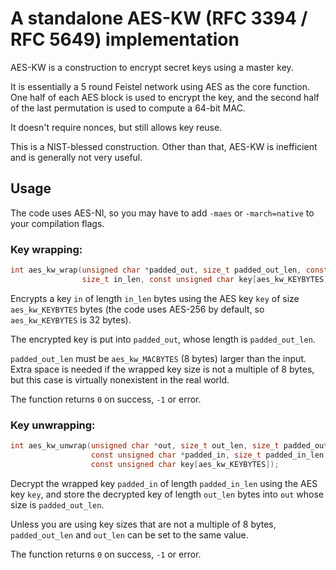 # A standalone AES-KW (RFC 3394 / RFC 5649) implementation

AES-KW is a construction to encrypt secret keys using a master key.

It is essentially a 5 round Feistel network using AES as the core function. One half of each AES block is used to encrypt the key, and the second half of the last permutation is used to compute a 64-bit MAC.

It doesn't require nonces, but still allows key reuse.

This is a NIST-blessed construction. Other than that, AES-KW is inefficient and is generally not very useful.

## Usage

The code uses AES-NI, so you may have to add `-maes` or `-march=native` to your compilation flags.

### Key wrapping:

```c
int aes_kw_wrap(unsigned char *padded_out, size_t padded_out_len, const unsigned char *in,
                size_t in_len, const unsigned char key[aes_kw_KEYBYTES]);
```

Encrypts a key `in` of length `in_len` bytes using the AES key `key` of size `aes_kw_KEYBYTES` bytes (the code uses AES-256 by default, so `aes_kw_KEYBYTES` is 32 bytes).

The encrypted key is put into `padded_out`, whose length is `padded_out_len`.

`padded_out_len` must be `aes_kw_MACBYTES` (8 bytes) larger than the input. Extra space is needed if the wrapped key size is not a multiple of 8 bytes, but this case is virtually nonexistent in the real world.

The function returns `0` on success, `-1` or error.

### Key unwrapping:

```c
int aes_kw_unwrap(unsigned char *out, size_t out_len, size_t padded_out_len,
                  const unsigned char *padded_in, size_t padded_in_len,
                  const unsigned char key[aes_kw_KEYBYTES]);
```

Decrypt the wrapped key `padded_in` of length `padded_in_len` using the AES key `key`, and store the decrypted key of length `out_len` bytes into `out` whose size is `padded_out_len`.

Unless you are using key sizes that are not a multiple of 8 bytes, `padded_out_len` and `out_len` can be set to the same value.

The function returns `0` on success, `-1` or error.
